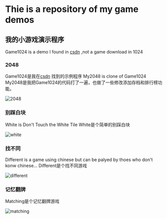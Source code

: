 # Thie is a repository of my game demos

## 我的小游戏演示程序

Game1024 is a demo I found in [csdn](http://download.csdn.net/detail/eolu19900110/7647261)  ,not a game download in 1024

### 2048
Game1024是我在[csdn](http://download.csdn.net/detail/eolu19900110/7647261) 找到的示例程序
My2048 is clone of Game1024
My2048是我把Game1024的代码打了一遍，也做了一些修改添加存档和排行榜功能。

![2048](http://images2015.cnblogs.com/blog/751394/201509/751394-20150929165159746-352382075.gif)
### 别踩白块
White is Don't Touch the White Tile
White是个简单的别踩白块

![white](http://images2015.cnblogs.com/blog/751394/201509/751394-20150929165416730-445198641.gif)
### 找不同
Different is a game using chinese but can be palyed by thoes who don't konw chinese...
Different是个找不同游戏

![different](http://images2015.cnblogs.com/blog/751394/201509/751394-20150929164533965-482754046.gif)
### 记忆翻牌
Matching是个记忆翻牌游戏

![matching](http://images2015.cnblogs.com/blog/751394/201511/751394-20151107123203352-808181384.gif)
